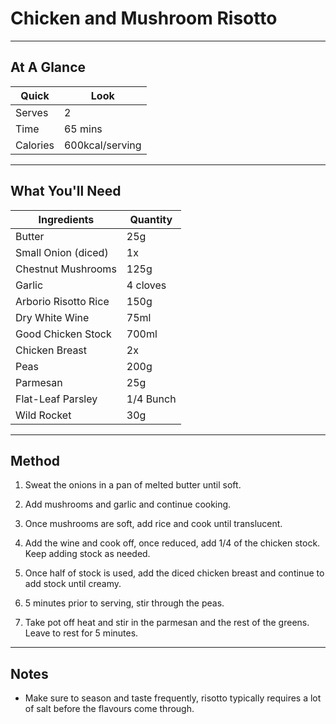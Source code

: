 # Chicken and Mushroom Risotto

---

## At A Glance

Quick | Look
-- | --
Serves | 2
Time | 65 mins
Calories | 600kcal/serving

---

## What You'll Need

Ingredients | Quantity
-- | --
Butter | 25g
Small Onion (diced) | 1x
Chestnut Mushrooms | 125g
Garlic | 4 cloves
Arborio Risotto Rice | 150g
Dry White Wine  | 75ml
Good Chicken Stock | 700ml
Chicken Breast | 2x
Peas | 200g
Parmesan | 25g
Flat-Leaf Parsley | 1/4 Bunch
Wild Rocket | 30g

---

## Method

1. Sweat the onions in a pan of melted butter until soft.

2. Add mushrooms and garlic and continue cooking.

3. Once mushrooms are soft, add rice and cook until translucent.

4. Add the wine and cook off, once reduced, add 1/4 of the chicken stock. Keep adding stock as needed.

5. Once half of stock is used, add the diced chicken breast and continue to add stock until creamy.

6. 5 minutes prior to serving, stir through the peas.

7. Take pot off heat and stir in the parmesan and the rest of the greens. Leave to rest for 5 minutes.

---

## Notes

* Make sure to season and taste frequently, risotto typically requires a lot of salt before the flavours come through.